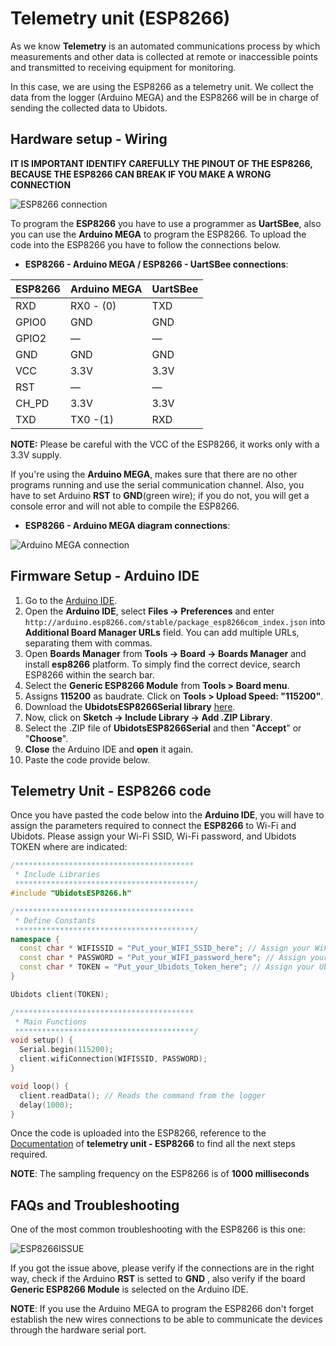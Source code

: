 # Telemetry unit (ESP8266)  

As we know **Telemetry** is an automated communications process by which measurements and other data is collected at remote or inaccessible points and transmitted to receiving equipment for monitoring.

In this case, we are using the ESP8266 as a telemetry unit. We collect the data from the logger (Arduino MEGA) and the ESP8266 will be in charge of sending the collected data to Ubidots.

## Hardware setup - Wiring

**IT IS IMPORTANT IDENTIFY CAREFULLY THE PINOUT OF THE ESP8266, BECAUSE THE ESP8266 CAN BREAK IF YOU MAKE A WRONG CONNECTION**

![ESP8266 connection](https://raw.githubusercontent.com/guyz/pyesp8266/master/esp8266_pinout.png)

To program the **ESP8266** you have to use a programmer as **UartSBee**, also you can use the **Arduino MEGA** to program the ESP8266. To upload the code into the ESP8266 you have to follow the connections below.

* **ESP8266 - Arduino MEGA /  ESP8266 - UartSBee connections**:

ESP8266 | Arduino MEGA | UartSBee
--------|--------------|---------
RXD | RX0 - (0) | TXD
GPIO0 | GND | GND
GPIO2 | — | —
GND | GND | GND
VCC | 3.3V | 3.3V
RST | —  | —
CH_PD | 3.3V | 3.3V
TXD |TX0 -(1) | RXD

**NOTE:** Please be careful with the VCC of the ESP8266, it works only with a 3.3V supply.

If you're using the **Arduino MEGA**, makes sure that there are no other programs running and use the serial communication channel. Also, you have to set Arduino **RST** to **GND**(green wire); if you do not, you will get a console error and will not able to compile the ESP8266.

* **ESP8266 - Arduino MEGA diagram connections**:

![Arduino MEGA connection](https://cdn2.hubspot.net/hubfs/329717/Documentation%20files/images/ArduinoMEGA_ESP8266_programMode_bb.png)

## Firmware Setup - Arduino IDE

1. Go to the [Arduino IDE](https://www.arduino.cc/en/Main/Software).
2. Open the **Arduino IDE**, select **Files -> Preferences** and enter `http://arduino.esp8266.com/stable/package_esp8266com_index.json` into **Additional Board Manager URLs** field. You can add multiple URLs, separating them with commas.
3. Open **Boards Manager** from **Tools -> Board -> Boards Manager** and install **esp8266** platform. To simply find the correct device, search ESP8266 within the search bar.
4. Select the **Generic ESP8266 Module** from **Tools > Board menu**.
5. Assigns **115200** as baudrate. Click on **Tools > Upload Speed: "115200"**.
6. Download the **UbidotsESP8266Serial library** [here](https://github.com/ubidots/ubidots-esp8266-serial/archive/master.zip).
7. Now, click on **Sketch -> Include Library -> Add .ZIP Library**.
8. Select the .ZIP file of **UbidotsESP8266Serial** and then "**Accept**" or "**Choose**".
9. **Close** the Arduino IDE and **open** it again.
10. Paste the code provide below.

## Telemetry Unit - ESP8266 code

Once you have pasted the code below into the **Arduino IDE**, you will have to assign the parameters required to connect the **ESP8266** to Wi-Fi and Ubidots. Please assign your Wi-Fi SSID, Wi-Fi password, and Ubidots TOKEN where are indicated:

```c++
/****************************************
 * Include Libraries
 ****************************************/
#include "UbidotsESP8266.h"

/****************************************
 * Define Constants
 ****************************************/
namespace {
  const char * WIFISSID = "Put_your_WIFI_SSID_here"; // Assign your WiFi SSID
  const char * PASSWORD = "Put_your_WIFI_password_here"; // Assign your WiFi password
  const char * TOKEN = "Put_your_Ubidots_Token_here"; // Assign your Ubidots TOKEN
}

Ubidots client(TOKEN);

/****************************************
 * Main Functions
 ****************************************/
void setup() {
  Serial.begin(115200);
  client.wifiConnection(WIFISSID, PASSWORD);
}

void loop() {
  client.readData(); // Reads the command from the logger
  delay(1000);
}
```

Once the code is uploaded into the ESP8266, reference to the [Documentation](https://github.com/ubidots/ubidots-esp8266-serial/tree/master/docs/TelemetryUnit_ESP8266.md) of **telemetry unit - ESP8266** to find all the next steps required.

**NOTE**: The sampling frequency on the ESP8266 is of **1000 milliseconds**

## FAQs and Troubleshooting

One of the most common troubleshooting with the ESP8266 is this one:

![ESP8266ISSUE](https://cdn2.hubspot.net/hubfs/329717/Documentation%20files/images/ERROR_ESP8266.png)

If you got the issue above, please verify if the connections are in the right way, check if the Arduino **RST** is setted to **GND** , also verify if the board **Generic ESP8266 Module** is selected on the Arduino IDE.

**NOTE**: If you use the Arduino MEGA to program the ESP8266 don't forget establish the new wires connections to be able to communicate the devices through the hardware serial port.
